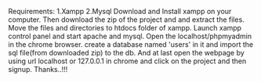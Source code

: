 Requirements:
1.Xampp
2.Mysql
Download and Install xampp on your computer.
Then download the zip of the project and and extract the files.
Move the files and directories to htdocs folder of xampp.
Launch xampp control panel and start apache and mysql.
Open the localhost/phpmyadmin in the chrome browser.
create a database named 'users' in it and import the sql file(from downloaded zip) to the db.
And at last open the webpage by using url localhost or 127.0.0.1 in chrome and click on the project and then signup.
Thanks..!!!